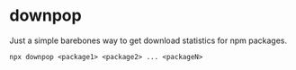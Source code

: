 # downpop
Just a simple barebones way to get download statistics for npm packages.
```
npx downpop <package1> <package2> ... <packageN>
```